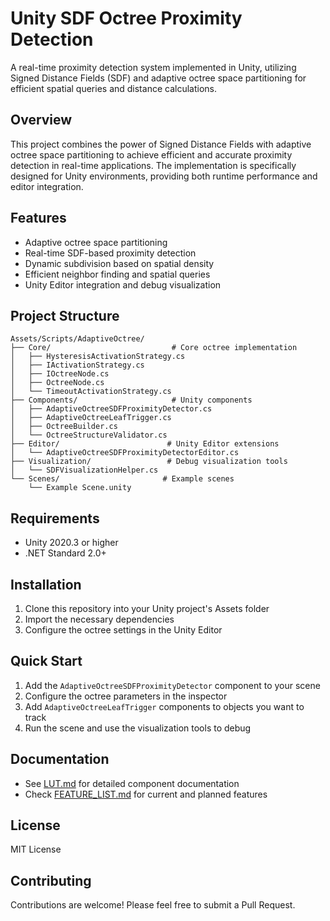 # Unity SDF Octree Proximity Detection

A real-time proximity detection system implemented in Unity, utilizing Signed Distance Fields (SDF) and adaptive octree space partitioning for efficient spatial queries and distance calculations.

## Overview
This project combines the power of Signed Distance Fields with adaptive octree space partitioning to achieve efficient and accurate proximity detection in real-time applications. The implementation is specifically designed for Unity environments, providing both runtime performance and editor integration.

## Features
- Adaptive octree space partitioning
- Real-time SDF-based proximity detection
- Dynamic subdivision based on spatial density
- Efficient neighbor finding and spatial queries
- Unity Editor integration and debug visualization

## Project Structure
```
Assets/Scripts/AdaptiveOctree/
├── Core/                           # Core octree implementation
│   ├── HysteresisActivationStrategy.cs
│   ├── IActivationStrategy.cs
│   ├── IOctreeNode.cs
│   ├── OctreeNode.cs
│   └── TimeoutActivationStrategy.cs
├── Components/                     # Unity components
│   ├── AdaptiveOctreeSDFProximityDetector.cs
│   ├── AdaptiveOctreeLeafTrigger.cs
│   ├── OctreeBuilder.cs
│   └── OctreeStructureValidator.cs
├── Editor/                        # Unity Editor extensions
│   └── AdaptiveOctreeSDFProximityDetectorEditor.cs
├── Visualization/                 # Debug visualization tools
│   └── SDFVisualizationHelper.cs
└── Scenes/                       # Example scenes
    └── Example Scene.unity
```

## Requirements
- Unity 2020.3 or higher
- .NET Standard 2.0+

## Installation
1. Clone this repository into your Unity project's Assets folder
2. Import the necessary dependencies
3. Configure the octree settings in the Unity Editor

## Quick Start
1. Add the `AdaptiveOctreeSDFProximityDetector` component to your scene
2. Configure the octree parameters in the inspector
3. Add `AdaptiveOctreeLeafTrigger` components to objects you want to track
4. Run the scene and use the visualization tools to debug

## Documentation
- See [LUT.md](LUT.md) for detailed component documentation
- Check [FEATURE_LIST.md](FEATURE_LIST.md) for current and planned features

## License
MIT License

## Contributing
Contributions are welcome! Please feel free to submit a Pull Request.
